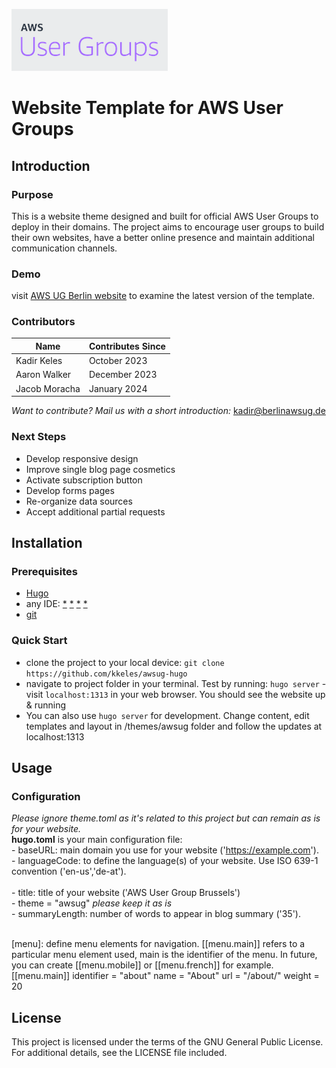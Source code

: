 ![AWS User Groups Logo](./static/images/uglogo.png)
# Website Template for AWS User Groups

## Introduction
### Purpose
This is a website theme designed and built for official AWS User Groups to deploy in their domains. The project aims to encourage user groups to build their own websites, have a better online presence and maintain additional communication channels.

### Demo
visit [AWS UG Berlin website](https://aws-user-group.berlin/) to examine the latest version of the template.

### Contributors
| Name    | Contributes Since |
| -------- | ------- |
| Kadir Keles  | October 2023   |
| Aaron Walker | December 2023    |
| Jacob Moracha    | January 2024   |

*Want to contribute? Mail us with a short introduction:* kadir@berlinawsug.de

### Next Steps
* Develop responsive design
* Improve single blog page cosmetics
* Activate subscription button
* Develop forms pages
* Re-organize data sources
* Accept additional partial requests

## Installation
### Prerequisites
* [Hugo](https://gohugo.io/installation/)
* any IDE: [*](https://www.jetbrains.com/webstorm/download) [*](https://code.visualstudio.com/download) [*](https://www.vim.org/download.php) [*](https://atom-editor.cc/)
* [git](https://git-scm.com/downloads) 

### Quick Start
* clone the project to your local device: `git clone https://github.com/kkeles/awsug-hugo`
* navigate to project folder in your terminal. Test by running: `hugo server` - visit `localhost:1313` in your web browser. You should see the website up & running
* You can also use `hugo server` for development. Change content, edit templates and layout in /themes/awsug folder and follow the updates at localhost:1313 

## Usage
### Configuration
*Please ignore theme.toml as it's related to this project but can remain as is for your website.*
<br>**hugo.toml** is your main configuration file:
<br>- baseURL: main domain you use for your website ('https://example.com').
<br>- languageCode: to define the language(s) of your website. Use ISO 639-1 convention ('en-us','de-at').  
<br>- title: title of your website ('AWS User Group Brussels')
<br>- theme = "awsug" *please keep it as is*
<br>- summaryLength: number of words to appear in blog summary ('35').

<br> [menu]: define menu elements for navigation. [[menu.main]] refers to a particular menu element used, main is the identifier of the menu. In future, you can create [[menu.mobile]] or [[menu.french]] for example.
<br>   [[menu.main]]
    identifier = "about"
    name = "About"
    url = "/about/"
    weight = 20


## License
This project is licensed under the terms of the GNU General Public License. For additional details, see the LICENSE file included. 
